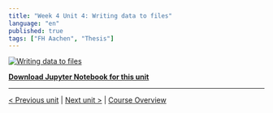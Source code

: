 ```yaml
---
title: "Week 4 Unit 4: Writing data to files"
language: "en"
published: true
tags: ["FH Aachen", "Thesis"]
---
```


[![Writing data to files](https://img.youtube.com/vi/cKQndPFhSH8/hqdefault.jpg)](https://youtu.be/cKQndPFhSH8)

[**Download Jupyter Notebook for this unit**](files/Week_4_Unit_4_datatofiles_notebook.ipynb)

---

[< Previous unit](/teaching/python-mooc/week4_unit3_exercise) | [Next unit >](/teaching/python-mooc/week4_unit4_selftest) |
[Course Overview](/teaching/python-mooc)